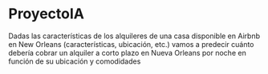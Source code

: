 # ProyectoIA
Dadas las características de los alquileres de una casa disponible en Airbnb en New Orleans (características, ubicación, etc.) vamos a predecir cuánto debería cobrar un alquiler a corto plazo en Nueva Orleans por noche en función de su ubicación y comodidades
